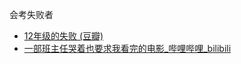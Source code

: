会考失败者
- [12年级的失败 (豆瓣)](https://movie.douban.com/subject/36629878/)
- [一部班主任哭着也要求我看完的电影_哔哩哔哩_bilibili](https://www.bilibili.com/video/BV1UAxseMEt6/)
